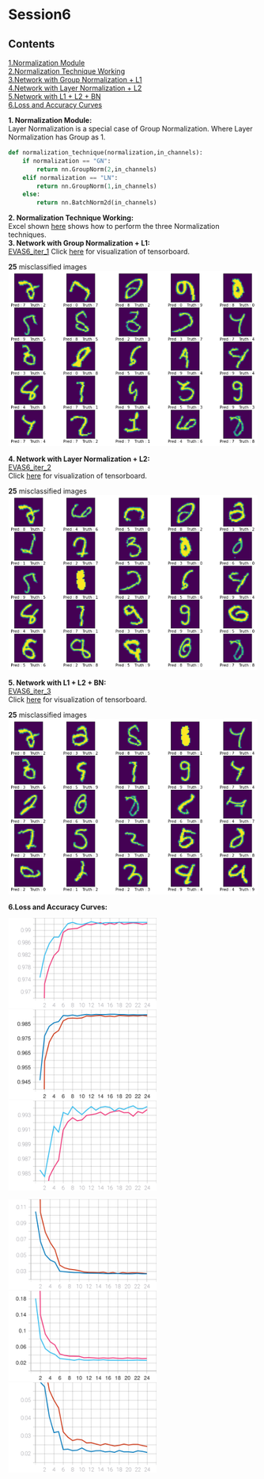 # Session6
## Contents
[1.Normalization Module](#norm_module)  
[2.Normalization Technique Working](#norm_excel)  
[3.Network with Group Normalization + L1](#EVAS6_iter_1)  
[4.Network with Layer Normalization + L2](#EVAS6_iter_2)  
[5.Network with L1 + L2 + BN](#EVAS6_iter_3)  
[6.Loss and Accuracy Curves ](#loss_accuracy)  

**1. Normalization Module:**<a name="norm_module"></a>  
Layer Normalization is a special case of Group Normalization. Where Layer Normalization has Group as 1.
```python
def normalization_technique(normalization,in_channels):
    if normalization == "GN":
        return nn.GroupNorm(2,in_channels)
    elif normalization == "LN":
        return nn.GroupNorm(1,in_channels)
    else:
        return nn.BatchNorm2d(in_channels)
```

**2. Normalization Technique Working:**<a name="norm_excel"></a>  
Excel shown [here](Batch_layer_group_norm.ods) shows how to perform the three Normalization techniques.  
**3. Network with Group Normalization + L1:**<a name="EVAS6_iter_1"></a>  
[EVAS6_iter_1](EVAS6_iter_1.ipynb)
Click [here](https://tensorboard.dev/experiment/w5w8rj1SR9mirUxefAxiEA/) for visualization of tensorboard.  
  
**25** misclassified images  
![](GN_l1.png)

**4. Network with Layer Normalization + L2:**<a name="EVAS6_iter_2"></a>  
[EVAS6_iter_2](EVAS6_iter_2.ipynb)  
Click [here](https://tensorboard.dev/experiment/kPv1c9zrRcaoKAEoyBLmPw/) for visualization of tensorboard.

**25** misclassified images  
![](LN_l2.png)

**5. Network with L1 + L2 + BN:**<a name="EVAS6_iter_3"></a>  
[EVAS6_iter_3](EVAS6_iter_3.ipynb)  
Click [here](https://tensorboard.dev/experiment/3e9S68TNSYuwfwmSL5iyXw/) for visualization of tensorboard.

**25** misclassified images  
![](BN_l1_l2.png)


**6.Loss and Accuracy Curves:**<a name="loss_accuracy"></a>  
<p float="left">
  <img src="Accuracy_1.svg" width="300" />
  <img src="Accuracy_2.svg" width="300" /> 
  <img src="Accuracy_3.svg" width="300" />
</p>

<p float="left">
  <img src="Loss_1.svg" width="300" />
  <img src="Loss_2.svg" width="300" /> 
  <img src="Loss_3.svg" width="300" />
</p>




